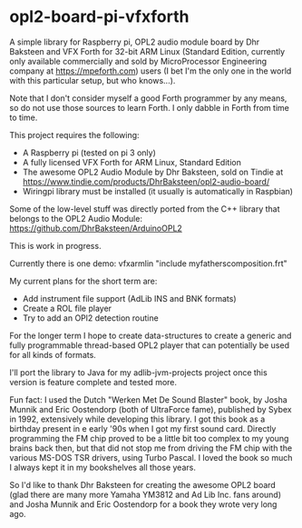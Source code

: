 # opl2-board-pi-vfxforth

A simple library for Raspberry pi, OPL2 audio module board by Dhr Baksteen and VFX Forth for 32-bit ARM Linux (Standard Edition, currently only available commercially and sold by MicroProcessor Engineering company at https://mpeforth.com) users (I bet I'm the only one in the world with this particular setup, but who knows...).

Note that I don't consider myself a good Forth programmer by any means, so do not use those sources to learn Forth. I only dabble in Forth from time to time.

This project requires the following:
* A Raspberry pi (tested on pi 3 only)
* A fully licensed VFX Forth for ARM Linux, Standard Edition
* The awesome OPL2 Audio Module by Dhr Baksteen, sold on Tindie at https://www.tindie.com/products/DhrBaksteen/opl2-audio-board/
* Wiringpi library must be installed (it usually is automatically in Raspbian)

Some of the low-level stuff was directly ported from the C++ library that belongs to the OPL2 Audio Module: https://github.com/DhrBaksteen/ArduinoOPL2

This is work in progress.

Currently there is one demo:
    vfxarmlin "include myfatherscomposition.frt"

My current plans for the short term are:
* Add instrument file support (AdLib INS and BNK formats)
* Create a ROL file player
* Try to add an OPl2 detection routine

For the longer term I hope to create data-structures to create a generic and fully programmable thread-based OPL2 player that can potentially be used for all kinds of formats.

I'll port the library to Java for my adlib-jvm-projects project once this version is feature complete and tested more.

Fun fact: I used the Dutch "Werken Met De Sound Blaster" book, by Josha Munnik and Eric Oostendorp (both of UltraForce fame), published by Sybex in 1992, extensively while developing this library. I got this book as a birthday present in e early '90s when I got my first sound card. Directly programming the FM chip proved to be a little bit too complex to my young brains back then, but that did not stop me from driving the FM chip with the various MS-DOS TSR drivers, using Turbo Pascal. I loved the book so much I always kept it in my bookshelves all those years.

So I'd like to thank Dhr Baksteen for creating the awesome OPL2 board (glad there are many more Yamaha YM3812 and Ad Lib Inc. fans around) and Josha Munnik and Eric Oostendorp for a book they wrote very long ago.
